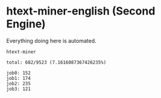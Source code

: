# htext-miner-english (Second Engine)

Everything doing here is automated.

```
htext-miner

total: 682/9523 (7.1616087367426235%)

job0: 152
job1: 174
job2: 235
job3: 121
```